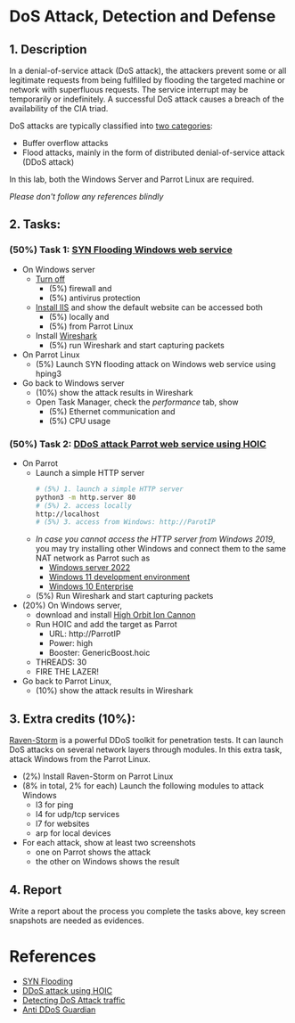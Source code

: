 # DoS Attack, Detection and Defense

## 1. Description
In a denial-of-service attack (DoS attack), the attackers prevent some or all legitimate requests from being fulfilled by flooding the targeted machine or network with superfluous requests. The service interrupt may be temporarily or indefinitely. A successful DoS attack causes a breach of the availability of the CIA triad.

DoS attacks are typically classified into [two categories](https://github.com/Samsar4/Ethical-Hacking-Labs/blob/master/9-Denial-of-Service/0-Introduction.md):
- Buffer overflow attacks
- Flood attacks, mainly in the form of distributed denial-of-service attack (DDoS attack)

In this lab, both the Windows Server and Parrot Linux are required.

*Please don't follow any references blindly*

## 2. Tasks: 
### (50%) Task 1: [SYN Flooding Windows web service](https://github.com/Samsar4/Ethical-Hacking-Labs/blob/master/9-Denial-of-Service/1-SYN-Flooding.md)
- On Windows server
  - [Turn off](https://samsclass.info/123/proj10/123p2win.htm) 
    - (5%) firewall and 
    - (5%) antivirus protection
  - [Install IIS](https://computingforgeeks.com/install-and-configure-iis-web-server-on-windows-server/) and show the default website can be accessed both 
    - (5%) locally and 
    - (5%) from Parrot Linux
  - Install [Wireshark](https://www.wireshark.org/)
    - (5%) run Wireshark and start capturing packets
- On Parrot Linux
  - (5%) Launch SYN flooding attack on Windows web service using hping3
- Go back to Windows server
  - (10%) show the attack results in Wireshark
  - Open Task Manager, check the *performance* tab, show 
    - (5%) Ethernet communication and
    - (5%) CPU usage

### (50%) Task 2: [DDoS attack Parrot web service using HOIC](https://github.com/Samsar4/Ethical-Hacking-Labs/blob/master/9-Denial-of-Service/2-DDoS-using-HOIC.md)
- On Parrot 
  - Launch a simple HTTP server
    ```bash
    # (5%) 1. launch a simple HTTP server
    python3 -m http.server 80
    # (5%) 2. access locally
    http://localhost
    # (5%) 3. access from Windows: http://ParotIP
    ```
  - *In case you cannot access the HTTP server from Windows 2019*, you may try installing other Windows and connect them to the same NAT network as Parrot such as
    - [Windows server 2022](https://www.microsoft.com/en-us/evalcenter/evaluate-windows-server-2022)
    - [Windows 11 development environment](https://developer.microsoft.com/en-us/windows/downloads/virtual-machines/)
    - [Windows 10 Enterprise](https://www.microsoft.com/en-us/evalcenter/download-windows-10-enterprise)    
  - (5%) Run Wireshark and start capturing packets
- (20%) On Windows server, 
  - download and install [High Orbit Ion Cannon](https://en.wikipedia.org/wiki/High_Orbit_Ion_Cannon) 
  - Run HOIC and add the target as Parrot
    - URL: http://ParrotIP
    - Power: high
    - Booster: GenericBoost.hoic
  - THREADS: 30
  - FIRE THE LAZER!
- Go back to Parrot Linux,
  - (10%) show the attack results in Wireshark

## 3. Extra credits (10%): 
[Raven-Storm](https://github.com/Tmpertor/Raven-Storm) is a powerful DDoS toolkit for penetration tests. It can launch DoS attacks on several network layers through modules. In this extra task, attack Windows from the Parrot Linux.
- (2%) Install Raven-Storm on Parrot Linux
- (8% in total, 2% for each) Launch the following modules to attack Windows
  - l3 for ping
  - l4 for udp/tcp services
  - l7 for websites
  - arp for local devices
- For each attack, show at least two screenshots
  - one on Parrot shows the attack
  - the other on Windows shows the result 


## 4. Report
Write a report about the process you complete the tasks above, key screen snapshots are needed as evidences.

# References
- [SYN Flooding](https://github.com/Samsar4/Ethical-Hacking-Labs/blob/master/9-Denial-of-Service/1-SYN-Flooding.md)
- [DDoS attack using HOIC](https://github.com/Samsar4/Ethical-Hacking-Labs/blob/master/9-Denial-of-Service/2-DDoS-using-HOIC.md)
- [Detecting DoS Attack traffic](https://github.com/Samsar4/Ethical-Hacking-Labs/blob/master/9-Denial-of-Service/3-Detecting-DoS-Traffic.md)
- [Anti DDoS Guardian](https://www.anti-ddos.net/)